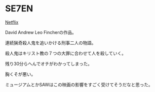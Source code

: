 # SE7EN

[Netflix](https://www.netflix.com/title/950149)

David Andrew Leo Fincherの作品。

連続猟奇殺人鬼を追いかける刑事二人の物語。

殺人鬼はキリスト教の７つの大罪に合わせて人を殺していく。

残り30分らへんでオチがわかってしまった。

胸くそが悪い。

ミュージアムとかSAWはこの映画の影響をすごく受けてそうだなと思った。

